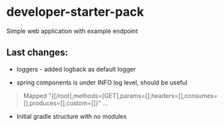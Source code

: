 developer-starter-pack
======================

Simple web application with example endpoint

Last changes:
-------------
* loggers - added logback as default logger

* spring components is under INFO log level, should be useful
> Mapped "{[/root],methods=[GET],params=[],headers=[],consumes=[],produces=[],custom=[]}"  ...

* Initial gradle structure with no modules

